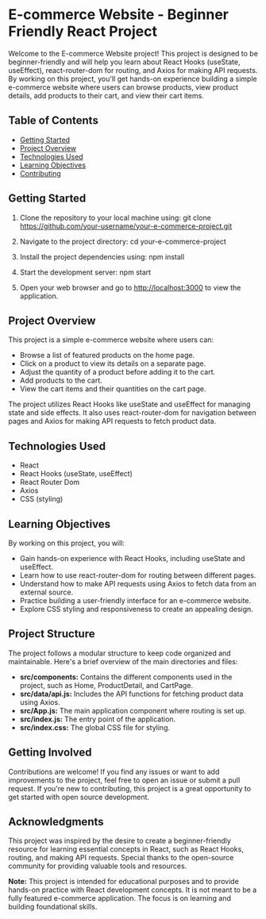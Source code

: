 # E-commerce Website - Beginner Friendly React Project

Welcome to the E-commerce Website project! This project is designed to be beginner-friendly and will help you learn about React Hooks (useState, useEffect), react-router-dom for routing, and Axios for making API requests. By working on this project, you'll get hands-on experience building a simple e-commerce website where users can browse products, view product details, add products to their cart, and view their cart items.

## Table of Contents

- [Getting Started](#getting-started)
- [Project Overview](#project-overview)
- [Technologies Used](#technologies-used)
- [Learning Objectives](#learning-objectives)
- [Contributing](#contributing)

## Getting Started

1. Clone the repository to your local machine using: git clone https://github.com/your-username/your-e-commerce-project.git

2. Navigate to the project directory: cd your-e-commerce-project

3. Install the project dependencies using: npm install
  
4. Start the development server: npm start

5. Open your web browser and go to [http://localhost:3000](http://localhost:3000) to view the application.

## Project Overview

This project is a simple e-commerce website where users can:

- Browse a list of featured products on the home page.
- Click on a product to view its details on a separate page.
- Adjust the quantity of a product before adding it to the cart.
- Add products to the cart.
- View the cart items and their quantities on the cart page.

The project utilizes React Hooks like useState and useEffect for managing state and side effects. It also uses react-router-dom for navigation between pages and Axios for making API requests to fetch product data.

## Technologies Used

- React
- React Hooks (useState, useEffect)
- React Router Dom
- Axios
- CSS (styling)

## Learning Objectives

By working on this project, you will:

- Gain hands-on experience with React Hooks, including useState and useEffect.
- Learn how to use react-router-dom for routing between different pages.
- Understand how to make API requests using Axios to fetch data from an external source.
- Practice building a user-friendly interface for an e-commerce website.
- Explore CSS styling and responsiveness to create an appealing design.

## Project Structure

The project follows a modular structure to keep code organized and maintainable. Here's a brief overview of the main directories and files:

- **src/components:** Contains the different components used in the project, such as Home, ProductDetail, and CartPage.
- **src/data/api.js:** Includes the API functions for fetching product data using Axios.
- **src/App.js:** The main application component where routing is set up.
- **src/index.js:** The entry point of the application.
- **src/index.css:** The global CSS file for styling.

## Getting Involved

Contributions are welcome! If you find any issues or want to add improvements to the project, feel free to open an issue or submit a pull request. If you're new to contributing, this project is a great opportunity to get started with open source development.

## Acknowledgments

This project was inspired by the desire to create a beginner-friendly resource for learning essential concepts in React, such as React Hooks, routing, and making API requests. Special thanks to the open-source community for providing valuable tools and resources.


**Note:** This project is intended for educational purposes and to provide hands-on practice with React development concepts. It is not meant to be a fully featured e-commerce application. The focus is on learning and building foundational skills.


